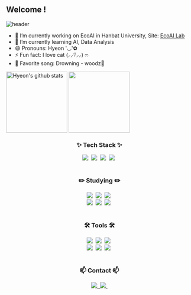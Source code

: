 ## Welcome !<!--👋-->
<!--title 75BDE0-->
![header](https://capsule-render.vercel.app/api?type=Blur&color=auto&height=250&section=header&text=Hyeon's%20IT%20Space&fontSize=70&animation=fadeIn)
<!--introduce-->
- 🔭 I’m currently working on EcoAI in Hanbat University, Site: [EcoAI Lab](https://sites.google.com/view/ecoai)
- 🌱 I’m currently learning AI, Data Analysis
- 😄 Pronouns: Hyeon '◡'✿
- ⚡ Fun fact: I love cat ​(⸝⸝⍢⸝⸝) ෆ
- 🎼 Favorite song: Drowning - woodz🎵
<!-- 👯 I’m looking to collaborate on ...
- 🤔 I’m looking for help with ...
- 💬 Ask me about ...
- 📫 How to reach me: ... -->
<!--git stack-->
<a href="https://github.com/hyeon0520"><img align="center" style="height:165px" src="https://github-readme-stats.vercel.app/api?username=hyeon0520&show_icons=true&theme=nord&hide_border=true" alt="Hyeon's github stats" /></a>
<a href="https://github.com/hyeon0520"><img align="center" style="height:165px" src="https://github-readme-stats.vercel.app/api/top-langs/?username=hyeon0520&layout=compact&theme=nord&hide_border=true" /></a><br/>
</div>
<!--Tech stack-->
<h3 align="center">✨ Tech Stack ✨</h3>
<div align="center">
  <img src="https://img.shields.io/badge/python-3670A0?style=for-the-badge&logo=python&logoColor=ffdd54" />&nbsp
  <img src="https://img.shields.io/badge/pandas-150458.svg?style=for-the-badge&logo=pandas&logoColor=white" />&nbsp
  <img src="https://img.shields.io/badge/numpy-4d77cf.svg?style=for-the-badge&logo=numpy&logoColor=white" />&nbsp
  <img src="https://img.shields.io/badge/Matplotlib-11557c.svg?style=for-the-badge&logo=Matplotlib&logoColor=white" />&nbsp
</div>

<br/>

<!--studying-->
<h3 align="center">✏️ Studying ✏️</h3>
<div align="center">
  <img src="https://img.shields.io/badge/TensorFlow-FF6F00?style=for-the-badge&logo=tensorflow&logoColor=white" />&nbsp
  <img src="https://img.shields.io/badge/PyTorch-EE4C2C?style=for-the-badge&logo=pytorch&logoColor=white" />&nbsp
  <img src="https://img.shields.io/badge/ScikitLearn-F7931E?style=for-the-badge&logo=scikitlearn&logoColor=white" />&nbsp
</div>

<div align="center">
  <img src="https://img.shields.io/badge/Keras-D00000?style=for-the-badge&logo=keras&logoColor=white" />&nbsp
  <img src="https://img.shields.io/badge/OpenAI-412991?style=for-the-badge&logo=openai&logoColor=white" />&nbsp
  <img src="https://img.shields.io/badge/DeepLearning.AI-0055A5?style=for-the-badge&logo=deeplearning-dot-ai&logoColor=white" />&nbsp
</div>

<br/>

<!--Toools-->
<h3 align="center">🛠 Tools 🛠</h3>
<div align="center">
  <img src="https://img.shields.io/badge/git-F05033.svg?style=for-the-badge&logo=git&logoColor=white" />&nbsp
  <img src="https://img.shields.io/badge/github-181717.svg?style=for-the-badge&logo=github&logoColor=white" />&nbsp
  <img src="https://img.shields.io/badge/Notion-F3F3F3.svg?style=for-the-badge&logo=notion&logoColor=black" />&nbsp
</div>

<div align="center">
  <img src="https://img.shields.io/badge/VSCode-2C2C32.svg?style=for-the-badge&logo=visualstudiocode&logoColor=22ABF3" />&nbsp
  <img src="https://img.shields.io/badge/jupyter-2C2C32.svg?style=for-the-badge&logo=jupyter&logoColor=F37726" />&nbsp
  <img src="https://img.shields.io/badge/Colab-2C2C32.svg?style=for-the-badge&logo=googlecolab&logoColor=F9AB00" />&nbsp
</div>

<br/>

<!--Contact-->
<h3 align="center">📫 Contact 📫</h3>
<div align="center">
  <a href="https://blog.naver.com/mfireon">
    <img src="https://img.shields.io/badge/Naver-1EBC8F?style=for-the-badge&logo=naver&logoColor=white" />&nbsp
  </a>
  <a href="https://sites.google.com/view/ecoai/introduction">
    <img
      src="https://img.shields.io/badge/EcoAI-D14836?style=for-the-badge&logo=EcoAI&logoColor=white"/>&nbsp
  </a>
</div>
